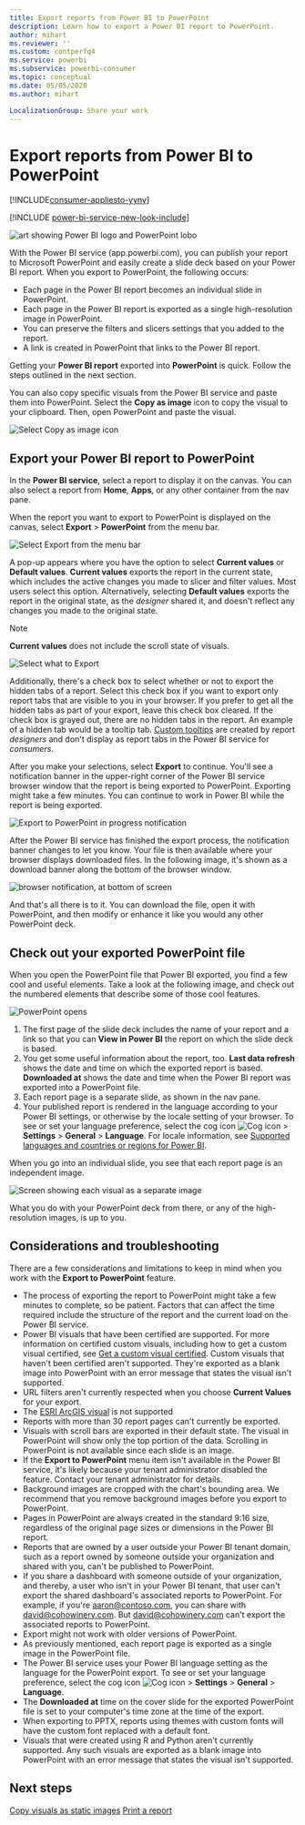 ```yaml
---
title: Export reports from Power BI to PowerPoint
description: Learn how to export a Power BI report to PowerPoint.
author: mihart
ms.reviewer: ''
ms.custom: contperfq4 
ms.service: powerbi
ms.subservice: powerbi-consumer
ms.topic: conceptual
ms.date: 05/05/2020
ms.author: mihart

LocalizationGroup: Share your work
---
```

# Export reports from Power BI to PowerPoint

[!INCLUDE[consumer-appliesto-yyny](../includes/consumer-appliesto-yyny.md)]

[!INCLUDE [power-bi-service-new-look-include](../includes/power-bi-service-new-look-include.md)]

![art showing Power BI logo and PowerPoint lobo](media/end-user-powerpoint/logos.png)

With the Power BI service (app.powerbi.com), you can publish your report to Microsoft PowerPoint and easily create a slide deck based on your Power BI report. When you export to PowerPoint, the following occurs:

* Each page in the Power BI report becomes an individual slide in PowerPoint.
* Each page in the Power BI report is exported as a single high-resolution image in PowerPoint.
* You can preserve the filters and slicers settings that you added to the report.
* A link is created in PowerPoint that links to the Power BI report.

Getting your **Power BI report** exported into **PowerPoint** is quick. Follow the steps outlined in the next section.

You can also copy specific visuals from the Power BI service and paste them into PowerPoint. Select the **Copy as image** icon to copy the visual to your clipboard. Then, open PowerPoint and paste the visual.

![Select Copy as image icon](media/end-user-powerpoint/power-bi-copy.png)

## Export your Power BI report to PowerPoint
In the **Power BI service**, select a report to display it on the canvas. You can also select a report from **Home**, **Apps**, or any other container from the nav pane.

When the report you want to export to PowerPoint is displayed on the canvas, select **Export** > **PowerPoint** from the menu bar.

![Select Export from the menu bar](media/end-user-powerpoint/power-bi-export.png)

A pop-up appears where you have the option to select **Current values** or **Default values**. **Current values** exports the report in the current state, which includes the active changes you made to slicer and filter values. Most users select this option. Alternatively, selecting **Default values** exports the report in the original state, as the *designer* shared it, and doesn't reflect any changes you made to the original state.

> [!NOTE]
> **Current values** does not include the scroll state of visuals.

![Select what to Export](media/end-user-powerpoint/power-bi-current-values.png)
 
Additionally, there's a check box to select whether or not to export the hidden tabs of a report. Select this check box if you want to export only report tabs that are visible to you in your browser. If you prefer to get all the hidden tabs as part of your export, leave this check box cleared. If the check box is grayed out, there are no hidden tabs in the report. An example of a hidden tab would be a tooltip tab. [Custom tooltips](../desktop-tooltips.md) are created by report *designers* and don't display as report tabs in the Power BI service for *consumers*. 

After you make your selections, select **Export** to continue. You'll see a notification banner in the upper-right corner of the Power BI service browser window that the report is being exported to PowerPoint. Exporting might take a few minutes. You can continue to work in Power BI while the report is being exported.

![Export to PowerPoint in progress notification](media/end-user-powerpoint/power-bi-export-progress.png)

After the Power BI service has finished the export process, the notification banner changes to let you know. Your file is then available where your browser displays downloaded files. In the following image, it's shown as a download banner along the bottom of the browser window.

![browser notification, at bottom of screen](media/end-user-powerpoint/power-bi-browsers.png)

And that's all there is to it. You can download the file, open it with PowerPoint, and then modify or enhance it like you would any other PowerPoint deck.

## Check out your exported PowerPoint file
When you open the PowerPoint file that Power BI exported, you find a few cool and useful elements. Take a look at the following image, and check out the numbered elements that describe some of those cool features.

![PowerPoint opens](media/end-user-powerpoint/power-bi-powerpoint.png)

1. The first page of the slide deck includes the name of your report and a link so that you can **View in Power BI** the report on which the slide deck is based.
2. You get some useful information about the report, too. **Last data refresh** shows the date and time on which the exported report is based. **Downloaded at** shows the date and time when the Power BI report was exported into a PowerPoint file.
3. Each report page is a separate slide, as shown in the nav pane. 
4. Your published report is rendered in the language according to your Power BI settings, or otherwise by the locale setting of your browser. To see or set your language preference, select the cog icon ![Cog icon](media/end-user-powerpoint/power-bi-settings-icon.png) > **Settings** > **General** > **Language**. For locale information, see [Supported languages and countries or regions for Power BI](../supported-languages-countries-regions.md).


When you go into an individual slide, you see that each report page is an independent image.

![Screen showing each visual as a separate image](media/end-user-powerpoint/power-bi-images.png)

What you do with your PowerPoint deck from there, or any of the high-resolution images, is up to you.

## Considerations and troubleshooting
There are a few considerations and limitations to keep in mind when you work with the **Export to PowerPoint** feature.


* The process of exporting the report to PowerPoint might take a few minutes to complete, so be patient. Factors that can affect the time required include the structure of the report and the current load on the Power BI service.
* Power BI visuals that have been certified are supported. For more information on certified custom visuals, including how to get a custom visual certified, see [Get a custom visual certified](../developer/power-bi-custom-visuals-certified.md). Custom visuals that haven't been certified aren't supported. They're exported as a blank image into PowerPoint with an error message that states the visual isn't supported.
* URL filters aren't currently respected when you choose **Current Values** for your export.
* The [ESRI ArcGIS visual](../../visuals/powerbi-visualization-arcgis.md) is not supported
* Reports with more than 30 report pages can't currently be exported.
* Visuals with scroll bars are exported in their default state. The visual in PowerPoint will show only the top portion of the data. Scrolling in PowerPoint is not available since each slide is an image. 
* If the **Export to PowerPoint** menu item isn't available in the Power BI service, it's likely because your tenant administrator disabled the feature. Contact your tenant administrator for details.
* Background images are cropped with the chart's bounding area. We recommend that you remove background images before you export to PowerPoint.
* Pages in PowerPoint are always created in the standard 9:16 size, regardless of the original page sizes or dimensions in the Power BI report.
* Reports that are owned by a user outside your Power BI tenant domain, such as a report owned by someone outside your organization and shared with you, can't be published to PowerPoint.
* If you share a dashboard with someone outside of your organization, and thereby, a user who isn't in your Power BI tenant, that user can't export the shared dashboard's associated reports to PowerPoint. For example, if you're aaron@contoso.com, you can share with david@cohowinery.com. But david@cohowinery.com can't export the associated reports to PowerPoint.
* Export might not work with older versions of PowerPoint.
* As previously mentioned, each report page is exported as a single image in the PowerPoint file.
* The Power BI service uses your Power BI language setting as the language for the PowerPoint export. To see or set your language preference, select the cog icon ![Cog icon](media/end-user-powerpoint/power-bi-settings-icon.png) > **Settings** > **General** > **Language**.
* The **Downloaded at** time on the cover slide for the exported PowerPoint file is set to your computer's time zone at the time of the export.
* When exporting to PPTX, reports using themes with custom fonts will have the custom font replaced with a default font.
* Visuals that were created using R and Python aren't currently supported. Any such visuals are exported as a blank image into PowerPoint with an error message that states the visual isn't supported.



## Next steps
[Copy visuals as static images](end-user-copy-paste.md)
[Print a report](end-user-print.md)
